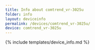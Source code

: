 ```yaml
---
title: Info about comtrend_vr-3025u
folder: info
layout: deviceinfo
permalink: /devices/comtrend_vr-3025u/
device: comtrend_vr-3025u
---
```

{% include templates/device_info.md %}
